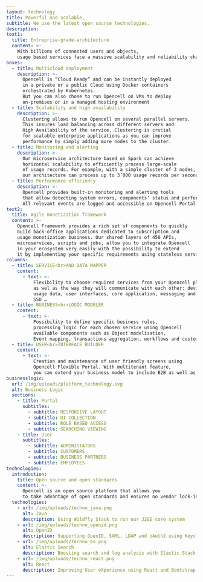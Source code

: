 ```yaml
---
layout: technology
title: Powerful and scalable.
subtitle: We use the latest open source technologies.
description:
text1:
  title: Entreprise-grade-architecture
  content: >-
    With billions of connected users and objects,
    usage based services face a massive scalability and reliability challenge.
boxes:
  - title: Multicloud deployment
    description: >-
      Opencell is “Cloud Ready” and can be instantly deployed
      in a private or a public Cloud using Docker containers
      orchestrated by Kubernetes.
      But you can also chose to run Opencell on VMs to deploy
      on-premises or in a managed hosting environment
  - title: Scalability and high availability
    description: >-
      Clustering allows to run Opencell on several parallel servers.
      This insures load balancing across different servers and
      High Availability of the service. Clustering is crucial
      for scalable enterprise applications as you can improve
      performance by simply adding more nodes to the cluster.
  - title: Monitoring and alerting
    description: >-
      Our microservice architecture based on Spark can achieve
      horizontal scalability to efficiently process large-scale
      of usage records. For example, with a simple cluster of 3 nodes,
      our architecture can process up to 3’000 usage records per second.
  - title: Performance efficiency
    description: >-
      Opencell provides built-in monitoring and alerting tools
      that allow detecting system errors, components’ status and performance.
      All relevant events are logged and accessible on Opencell Portal.
text2:
  title: Agile monetization framework
  content: >-
    Opencell Framework provides a rich set of components to quickly
    build back-office applications dedicated to subscription and
    usage monetization business. Our shared layers of 450 APIs,
    microservices, scripts and jobs, allow you to integrate Opencell
    in your ecosystem very easily with the possibility to extend
    it by implementing your specific requirements using stateless services
columns:
  - title: SERVICE<br>AND DATA MAPPER
    content:
      - text: >-
          Flexibility to choose required services from your Opencell platform
          as wel as the way they will communicate with each other: device/sensor
          usage data, user interfaces, core application, messaging and APIs,
          SSO …
  - title: BUSINESS<br>LOGIC MODELER
    content:
      - text: >-
          Possibility to define specific business rules,
          processing logic for each chosen service using Opencell
          available components such as Object modelisation,
          Event mapping, transactions aggregation, workflows and custom scripts
  - title: USER<br>INTERFACE BUILDER
    content:
      - text: >-
          Creation and maintenance of user friendly screens using
          Opencell Flexible Portal. With multitenant feature,
          you can extend your business model to include B2B as well as B2C streams.
businesslogic:
  url: /img/uploads/platform_technology.svg
  alt: Business Logic
  sections:
    - title: Portal
      subtitles:
        - subtitle: RESPONSIVE LAYOUT
        - subtitle: UI COLLECTION
        - subtitle: ROLE BASED ACCESS
        - subtitle: SEARCHING VIEWING
    - title: User
      subtitles:
        - subtitle: ADMINISTATORS
        - subtitle: CUSTOMERS
        - subtitle: BUSINESS PARTNERS
        - subtitle: EMPLOYEES
technologies:
  introduction:
    title: Open source and open standards
    content: >-
      Opencell is an open source platform that allows you
      to take advantage of open standards and ensures no vendor lock-in…
  technologies:
    - url: /img/uploads/techno_java.png
      alt: Java
      description: Using Wildfly Stack to run our J2EE core system
    - url: /img/uploads/techno_openid.png
      alt: OpenID
      description: Supporting OpenID, SAML, LDAP and oAuth2 using Keycloak
    - url: /img/uploads/techno_es.png
      alt: Elastic Search
      description: Boosting search and log analysis with Elastic Stack
    - url: /img/uploads/techno_react.png
      alt: React
      description: Improving User eXperience using React and Bootstrap
---
```

